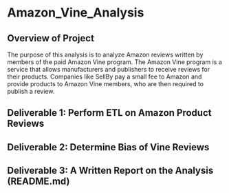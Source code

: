 # Amazon_Vine_Analysis

## Overview of Project
The purpose of this analysis is to analyze Amazon reviews written by members of the paid Amazon Vine program. The Amazon Vine program is a service that allows manufacturers and publishers to receive reviews for their products. Companies like SellBy pay a small fee to Amazon and provide products to Amazon Vine members, who are then required to publish a review.

## Deliverable 1: Perform ETL on Amazon Product Reviews



## Deliverable 2: Determine Bias of Vine Reviews




## Deliverable 3: A Written Report on the Analysis (README.md)





